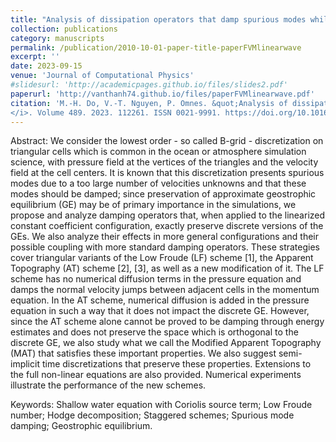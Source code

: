 ```yaml
---
title: "Analysis of dissipation operators that damp spurious modes while maintaining discrete approximate geostrophic equilibriums for the B-grid staggered scheme on triangular meshes"
collection: publications
category: manuscripts
permalink: /publication/2010-10-01-paper-title-paperFVMlinearwave
excerpt: ''
date: 2023-09-15
venue: 'Journal of Computational Physics'
#slidesurl: 'http://academicpages.github.io/files/slides2.pdf'
paperurl: 'http://vanthanh74.github.io/files/paperFVMlinearwave.pdf'
citation: 'M.-H. Do, V.-T. Nguyen, P. Omnes. &quot;Analysis of dissipation operators that damp spurious modes while maintaining discrete approximate geostrophic equilibriums for the B-grid staggered scheme on triangular meshes.&quot; <i>Journal of Computational Physics
</i>. Volume 489. 2023. 112261. ISSN 0021-9991. https://doi.org/10.1016/j.jcp.2023.112261.'
---
```


Abstract: We consider the lowest order - so called B-grid - discretization on triangular cells which is common in the ocean or atmosphere simulation science, with pressure field at the vertices of the triangles and the velocity field at the cell centers. It is known that this discretization presents spurious modes due to a too large number of velocities unknowns and that these modes should be damped; since preservation of approximate geostrophic equilibrium (GE) may be of primary importance in the simulations, we propose and analyze damping operators that, when applied to the linearized constant coefficient configuration, exactly preserve discrete versions of the GEs. We also analyze their effects in more general configurations and their possible coupling with more standard damping operators. These strategies cover triangular variants of the Low Froude (LF) scheme [1], the Apparent Topography (AT) scheme [2], [3], as well as a new modification of it. The LF scheme has no numerical diffusion terms in the pressure equation and damps the normal velocity jumps between adjacent cells in the momentum equation. In the AT scheme, numerical diffusion is added in the pressure equation in such a way that it does not impact the discrete GE. However, since the AT scheme alone cannot be proved to be damping through energy estimates and does not preserve the space which is orthogonal to the discrete GE, we also study what we call the Modified Apparent Topography (MAT) that satisfies these important properties. We also suggest semi-implicit time discretizations that preserve these properties. Extensions to the full non-linear equations are also provided. Numerical experiments illustrate the performance of the new schemes.

Keywords: Shallow water equation with Coriolis source term; Low Froude number; Hodge decomposition; Staggered schemes; Spurious mode damping; Geostrophic equilibrium.
